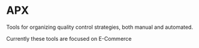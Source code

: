 # APX
Tools for organizing quality control strategies, both manual and automated.

Currently these tools are focused on E-Commerce
